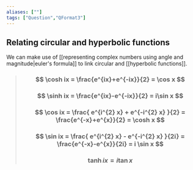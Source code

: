```yaml
---
aliases: [""]
tags: ["Question","QFormat3"]
---
```


#### 
## Relating circular and hyperbolic functions

We can make use of [[representing complex numbers using angle and magnitude|euler's formula]] to link circular and [[hyperbolic functions]].

> ### $$ \cosh ix = \frac{e^{ix}+e^{-ix}}{2} = \cos x $$
> ### $$ \sinh ix = \frac{e^{ix}-e^{-ix}}{2} = i\sin x $$ 
> ### $$ \cos ix = \frac{ e^{i^{2} x} + e^{-i^{2} x} }{2} = \frac{e^{-x}+e^{x}}{2} = \cosh x $$ 
> ### $$ \sin ix = \frac{ e^{i^{2} x} - e^{-i^{2} x} }{2i} = \frac{e^{-x}-e^{x}}{2i} = i \sin x $$ 
> ### $$ \tanh ix = i \tan x $$
